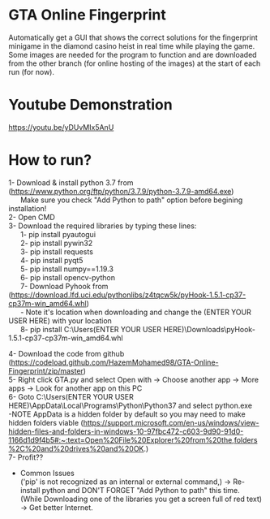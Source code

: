 # GTA Online Fingerprint
Automatically get a GUI that shows the correct solutions for the fingerprint minigame in the diamond casino heist in real time while playing the game.  
Some images are needed for the program to function and are downloaded from the other branch (for online hosting of the images) at the start of each run (for now).

# Youtube Demonstration 
https://youtu.be/yDUvMIx5AnU

# How to run?
1- Download & install python 3.7 from (https://www.python.org/ftp/python/3.7.9/python-3.7.9-amd64.exe)  
&nbsp;&nbsp;&nbsp;&nbsp;&nbsp;&nbsp;Make sure you check "Add Python to path" option before begining installation!  
2- Open CMD  
3- Download the required libraries by typing these lines:  
&nbsp;&nbsp;&nbsp;&nbsp;&nbsp;&nbsp;1- pip install pyautogui  
&nbsp;&nbsp;&nbsp;&nbsp;&nbsp;&nbsp;2- pip install pywin32  
&nbsp;&nbsp;&nbsp;&nbsp;&nbsp;&nbsp;3- pip install requests  
&nbsp;&nbsp;&nbsp;&nbsp;&nbsp;&nbsp;4- pip install pyqt5  
&nbsp;&nbsp;&nbsp;&nbsp;&nbsp;&nbsp;5- pip install numpy==1.19.3  
&nbsp;&nbsp;&nbsp;&nbsp;&nbsp;&nbsp;6- pip install opencv-python  
&nbsp;&nbsp;&nbsp;&nbsp;&nbsp;&nbsp;7- Download Pyhook from (https://download.lfd.uci.edu/pythonlibs/z4tqcw5k/pyHook-1.5.1-cp37-cp37m-win_amd64.whl)  
&nbsp;&nbsp;&nbsp;&nbsp;&nbsp;&nbsp;- Note it's location when downloading and change the (ENTER YOUR USER HERE) with your location  
&nbsp;&nbsp;&nbsp;&nbsp;&nbsp;&nbsp;8- pip install C:\Users\(ENTER YOUR USER HERE)\Downloads\pyHook-1.5.1-cp37-cp37m-win_amd64.whl  
  
4- Download the code from github (https://codeload.github.com/HazemMohamed98/GTA-Online-Fingerprint/zip/master)  
5- Right click GTA.py and select Open with -> Choose another app -> More apps -> Look for another app on this PC  
6- Goto C:\Users\(ENTER YOUR USER HERE)\AppData\Local\Programs\Python\Python37 and select python.exe  
-NOTE AppData is a hidden folder by default so you may need to make hidden folders viable (https://support.microsoft.com/en-us/windows/view-hidden-files-and-folders-in-windows-10-97fbc472-c603-9d90-91d0-1166d1d9f4b5#:~:text=Open%20File%20Explorer%20from%20the,folders%2C%20and%20drives%20and%20OK.)  
7- Profit??  
  
- Common Issues  
('pip' is not recognized as an internal or external command,) -> Re-install python and DON'T FORGET "Add Python to path" this time.  
(While Downloading one of the libraries you get a screen full of red text) -> Get better Internet.  
